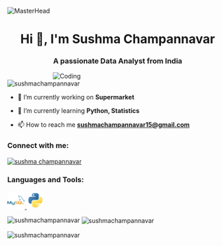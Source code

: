 ![MasterHead](https://png.pngtree.com/background/20230617/original/pngtree-web-banner-3d-rendered-ui-for-seo-data-analytics-and-future-picture-image_3704909.jpg)
<h1 align="center">Hi 👋, I'm Sushma Champannavar</h1>
<h3 align="center">A passionate Data Analyst from India</h3>
<img align="right" alt="Coding" width="400" src="https://rte.mx/wp-content/uploads/2020/05/LinesCreatives_animation-9.gif">

<p align="left"> <img src="https://komarev.com/ghpvc/?username=sushmachampannavar&label=Profile%20views&color=0e75b6&style=flat" alt="sushmachampannavar" /> </p>

- 🔭 I’m currently working on **Supermarket**

- 🌱 I’m currently learning **Python, Statistics**

- 📫 How to reach me **sushmachampannavar15@gmail.com**

<h3 align="left">Connect with me:</h3>
<p align="left">
<a href="https://linkedin.com/in/sushma champannavar" target="blank"><img align="center" src="https://raw.githubusercontent.com/rahuldkjain/github-profile-readme-generator/master/src/images/icons/Social/linked-in-alt.svg" alt="sushma champannavar" height="30" width="40" /></a>
</p>

<h3 align="left">Languages and Tools:</h3>
<p align="left"> <a href="https://www.mysql.com/" target="_blank" rel="noreferrer"> <img src="https://raw.githubusercontent.com/devicons/devicon/master/icons/mysql/mysql-original-wordmark.svg" alt="mysql" width="40" height="40"/> </a> <a href="https://www.python.org" target="_blank" rel="noreferrer"> <img src="https://raw.githubusercontent.com/devicons/devicon/master/icons/python/python-original.svg" alt="python" width="40" height="40"/> </a> </p>

<p><img align="left" src="https://github-readme-stats.vercel.app/api/top-langs?username=sushmachampannavar&show_icons=true&locale=en&layout=compact" alt="sushmachampannavar" /></p>

<p>&nbsp;<img align="center" src="https://github-readme-stats.vercel.app/api?username=sushmachampannavar&show_icons=true&locale=en" alt="sushmachampannavar" /></p>

<p><img align="center" src="https://github-readme-streak-stats.herokuapp.com/?user=sushmachampannavar&" alt="sushmachampannavar" /></p>
